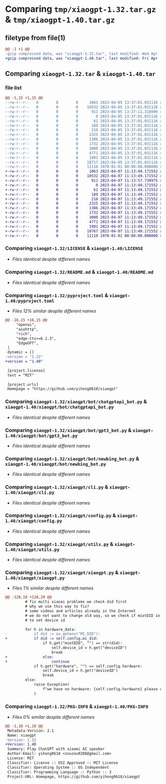 # Comparing `tmp/xiaogpt-1.32.tar.gz` & `tmp/xiaogpt-1.40.tar.gz`

## filetype from file(1)

```diff
@@ -1 +1 @@
-gzip compressed data, was "xiaogpt-1.32.tar", last modified: Wed Apr  5 13:37:11 2023, max compression
+gzip compressed data, was "xiaogpt-1.40.tar", last modified: Fri Apr  7 11:13:57 2023, max compression
```

## Comparing `xiaogpt-1.32.tar` & `xiaogpt-1.40.tar`

### file list

```diff
@@ -1,15 +1,15 @@
--rw-r--r--   0        0        0     1063 2023-04-05 13:37:01.031116 xiaogpt-1.32/LICENSE
--rw-r--r--   0        0        0    10532 2023-04-05 13:37:01.031116 xiaogpt-1.32/README.md
--rw-r--r--   0        0        0      911 2023-04-05 13:37:11.318990 xiaogpt-1.32/pyproject.toml
--rw-r--r--   0        0        0        0 2023-04-05 13:37:01.031116 xiaogpt-1.32/xiaogpt/__init__.py
--rw-r--r--   0        0        0       61 2023-04-05 13:37:01.031116 xiaogpt-1.32/xiaogpt/__main__.py
--rw-r--r--   0        0        0      189 2023-04-05 13:37:01.031116 xiaogpt-1.32/xiaogpt/bot/__init__.py
--rw-r--r--   0        0        0      218 2023-04-05 13:37:01.031116 xiaogpt-1.32/xiaogpt/bot/base_bot.py
--rw-r--r--   0        0        0     2325 2023-04-05 13:37:01.031116 xiaogpt-1.32/xiaogpt/bot/chatgptapi_bot.py
--rw-r--r--   0        0        0     1386 2023-04-05 13:37:01.031116 xiaogpt-1.32/xiaogpt/bot/gpt3_bot.py
--rw-r--r--   0        0        0     1732 2023-04-05 13:37:01.031116 xiaogpt-1.32/xiaogpt/bot/newbing_bot.py
--rw-r--r--   0        0        0     3000 2023-04-05 13:37:01.031116 xiaogpt-1.32/xiaogpt/cli.py
--rw-r--r--   0        0        0     4771 2023-04-05 13:37:01.031116 xiaogpt-1.32/xiaogpt/config.py
--rw-r--r--   0        0        0     1991 2023-04-05 13:37:01.031116 xiaogpt-1.32/xiaogpt/utils.py
--rw-r--r--   0        0        0    18717 2023-04-05 13:37:01.031116 xiaogpt-1.32/xiaogpt/xiaogpt.py
--rw-r--r--   0        0        0    11110 1970-01-01 00:00:00.000000 xiaogpt-1.32/PKG-INFO
+-rw-r--r--   0        0        0     1063 2023-04-07 11:13:49.171552 xiaogpt-1.40/LICENSE
+-rw-r--r--   0        0        0    10532 2023-04-07 11:13:49.171552 xiaogpt-1.40/README.md
+-rw-r--r--   0        0        0      911 2023-04-07 11:13:57.739975 xiaogpt-1.40/pyproject.toml
+-rw-r--r--   0        0        0        0 2023-04-07 11:13:49.171552 xiaogpt-1.40/xiaogpt/__init__.py
+-rw-r--r--   0        0        0       61 2023-04-07 11:13:49.171552 xiaogpt-1.40/xiaogpt/__main__.py
+-rw-r--r--   0        0        0      189 2023-04-07 11:13:49.171552 xiaogpt-1.40/xiaogpt/bot/__init__.py
+-rw-r--r--   0        0        0      218 2023-04-07 11:13:49.171552 xiaogpt-1.40/xiaogpt/bot/base_bot.py
+-rw-r--r--   0        0        0     2325 2023-04-07 11:13:49.171552 xiaogpt-1.40/xiaogpt/bot/chatgptapi_bot.py
+-rw-r--r--   0        0        0     1386 2023-04-07 11:13:49.171552 xiaogpt-1.40/xiaogpt/bot/gpt3_bot.py
+-rw-r--r--   0        0        0     1732 2023-04-07 11:13:49.171552 xiaogpt-1.40/xiaogpt/bot/newbing_bot.py
+-rw-r--r--   0        0        0     3000 2023-04-07 11:13:49.171552 xiaogpt-1.40/xiaogpt/cli.py
+-rw-r--r--   0        0        0     4771 2023-04-07 11:13:49.171552 xiaogpt-1.40/xiaogpt/config.py
+-rw-r--r--   0        0        0     1991 2023-04-07 11:13:49.171552 xiaogpt-1.40/xiaogpt/utils.py
+-rw-r--r--   0        0        0    18767 2023-04-07 11:13:49.171552 xiaogpt-1.40/xiaogpt/xiaogpt.py
+-rw-r--r--   0        0        0    11110 1970-01-01 00:00:00.000000 xiaogpt-1.40/PKG-INFO
```

### Comparing `xiaogpt-1.32/LICENSE` & `xiaogpt-1.40/LICENSE`

 * *Files identical despite different names*

### Comparing `xiaogpt-1.32/README.md` & `xiaogpt-1.40/README.md`

 * *Files identical despite different names*

### Comparing `xiaogpt-1.32/pyproject.toml` & `xiaogpt-1.40/pyproject.toml`

 * *Files 12% similar despite different names*

```diff
@@ -16,15 +16,15 @@
     "openai",
     "aiohttp",
     "rich",
     "edge-tts>=6.1.3",
     "EdgeGPT",
 ]
 dynamic = []
-version = "1.32"
+version = "1.40"
 
 [project.license]
 text = "MIT"
 
 [project.urls]
 Homepage = "https://github.com/yihong0618/xiaogpt"
```

### Comparing `xiaogpt-1.32/xiaogpt/bot/chatgptapi_bot.py` & `xiaogpt-1.40/xiaogpt/bot/chatgptapi_bot.py`

 * *Files identical despite different names*

### Comparing `xiaogpt-1.32/xiaogpt/bot/gpt3_bot.py` & `xiaogpt-1.40/xiaogpt/bot/gpt3_bot.py`

 * *Files identical despite different names*

### Comparing `xiaogpt-1.32/xiaogpt/bot/newbing_bot.py` & `xiaogpt-1.40/xiaogpt/bot/newbing_bot.py`

 * *Files identical despite different names*

### Comparing `xiaogpt-1.32/xiaogpt/cli.py` & `xiaogpt-1.40/xiaogpt/cli.py`

 * *Files identical despite different names*

### Comparing `xiaogpt-1.32/xiaogpt/config.py` & `xiaogpt-1.40/xiaogpt/config.py`

 * *Files identical despite different names*

### Comparing `xiaogpt-1.32/xiaogpt/utils.py` & `xiaogpt-1.40/xiaogpt/utils.py`

 * *Files identical despite different names*

### Comparing `xiaogpt-1.32/xiaogpt/xiaogpt.py` & `xiaogpt-1.40/xiaogpt/xiaogpt.py`

 * *Files 1% similar despite different names*

```diff
@@ -128,18 +128,20 @@
         # fix multi xiaoai problems we check did first
         # why we use this way to fix?
         # some videos and articles already in the Internet
         # we do not want to change old way, so we check if miotDID in `env` first
         # to set device id
 
         for h in hardware_data:
-            if did := os.getenv("MI_DID"):
+            if did := self.config.mi_did:
                 if h.get("miotDID", "") == str(did):
                     self.device_id = h.get("deviceID")
                     break
+                else:
+                    continue
             if h.get("hardware", "") == self.config.hardware:
                 self.device_id = h.get("deviceID")
                 break
         else:
             raise Exception(
                 f"we have no hardware: {self.config.hardware} please use `micli mina` to check"
             )
```

### Comparing `xiaogpt-1.32/PKG-INFO` & `xiaogpt-1.40/PKG-INFO`

 * *Files 0% similar despite different names*

```diff
@@ -1,10 +1,10 @@
 Metadata-Version: 2.1
 Name: xiaogpt
-Version: 1.32
+Version: 1.40
 Summary: Play ChatGPT with xiaomi AI speaker
 Author-Email: yihong0618 <zouzou0208@gmail.com>
 License: MIT
 Classifier: License :: OSI Approved :: MIT License
 Classifier: Operating System :: OS Independent
 Classifier: Programming Language :: Python :: 3
 Project-URL: Homepage, https://github.com/yihong0618/xiaogpt
```

